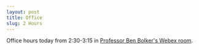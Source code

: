 ```yaml
---
layout: post
title: Office
slug: 2 Hours
---
```


Office hours today from 2:30-3:15 in [Professor Ben Bolker's Webex room](https://mcmaster.webex.com/join/bolkerb).
